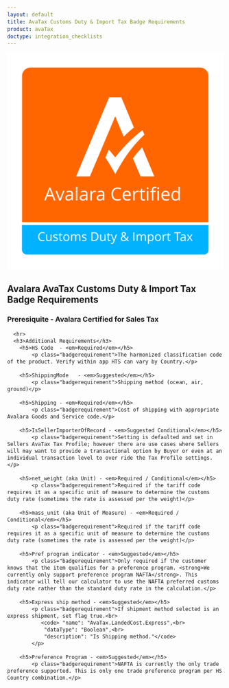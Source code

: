 ```yaml
---
layout: default
title: AvaTax Customs Duty & Import Tax Badge Requirements
product: avaTax
doctype: integration_checklists
---
```

 <div class="row padding-top padding bottom">
    <div class="col-sm-2">
      <img src="/public/images/devdot/badges/CustomsDutyImportTax.svg" class="img-responsive" alt="Avalara Certified Solution">
    </div>
    <div class="col-sm-8 padding-top">
      <h2>Avalara AvaTax Customs Duty & Import Tax Badge Requirements</h2>
      <h3>Preresiquite - Avalara Certified for Sales Tax</h3>
      
      <hr>
      <h3>Additional Requirements</h3>
        <h5>HS Code  - <em>Required</em></h5>
            <p class="badgerequirement">The harmonized classification code of the product. Verify within app HTS can vary by Country.</p>
            
        <h5>ShippingMode   - <em>Suggested</em></h5>
            <p class="badgerequirement">Shipping method (ocean, air, ground)</p>
            
        <h5>Shipping - <em>Required</em></h5>
            <p class="badgerequirement">Cost of shipping with appropriate Avalara Goods and Service code.</p>
            
        <h5>IsSellerImporterOfRecord - <em>Suggested Conditional</em></h5>
            <p class="badgerequirement">Setting is defaulted and set in Sellers AvaTax Tax Profile; however there are use cases where Sellers will may want to provide a transactional option by Buyer or even at an individual transaction level to over ride the Tax Profile settings.</p>

        <h5>net_weight (aka Unit) - <em>Required / Conditional</em></h5>
            <p class="badgerequirement">Required if the tariff code requires it as a specific unit of measure to determine the customs duty rate (sometimes the rate is assessed per the weight)</p>
            
        <h5>mass_unit (aka Unit of Measure) - <em>Required / Conditional</em></h5>
            <p class="badgerequirement">Required if the tariff code requires it as a specific unit of measure to determine the customs duty rate (sometimes the rate is assessed per the weight)</p>
            
        <h5>Pref program indicator - <em>Suggested</em></h5>
            <p class="badgerequirement">Only required if the customer knows that the item qualifies for a preference program. <strong>We currently only support preference program NAFTA</strong>. This indicator will tell our calculator to use the NAFTA preferred customs duty rate rather than the standard duty rate in the calculation.</p>
            
        <h5>Express ship method - <em>Suggested</em></h5>
            <p class="badgerequirement">If shipment method selected is an express shipment, set flag true.<br>
               <code> "name": "AvaTax.LandedCost.Express",<br>
                "dataType": "Boolean",<br>
                "description": "Is Shipping method."</code>
            </p>
            
        <h5>Preference Program - <em>Suggested</em></h5>
            <p class="badgerequirement">NAFTA is currently the only trade preference supported. This is only one trade preference program per HS Country combination.</p>